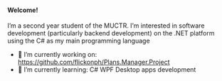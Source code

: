 #### Welcome!

I’m a second year student of the MUCTR. I’m interested in software development (particularly backend development) on the .NET platform using the C# as my main programming language

- 🔭 I’m currently working on: https://github.com/flickonph/Plans.Manager.Project
- 🌱 I’m currently learning: C# WPF Desktop apps development
